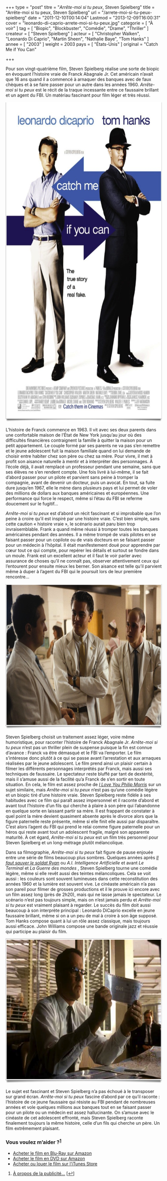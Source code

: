 +++
type = "post"
titre = "<em>Arrête-moi si tu peux</em>, Steven Spielberg"
title = "Arrête-moi si tu peux, Steven Spielberg"
url = "/arrete-moi-si-tu-peux-spielberg"
date = "2011-12-10T00:14:04"
Lastmod = "2013-12-09T16:00:31"
cover = "leonardo-di-caprio-arrete-moi-si-tu-peux.jpg"
categorie = [ "À voir" ]
tag = [ "Biopic", "Blockbuster", "Comédie", "Drame", "Thriller" ]
createur = [ "Steven Spielberg" ]
acteur = [ "Christopher Walken", "Leonardo Di Caprio", "Martin Sheen", "Nathalie Baye", "Tom Hanks" ]
annee = [ "2003" ]
weight = 2003
pays = [ "États-Unis" ]
original = "Catch Me if You Can"

+++

<p>Pour son vingt-quatrième film, Steven Spielberg réalise une sorte de biopic en évoquant l&rsquo;histoire vraie de Franck Abagnale Jr. Cet américain n&rsquo;avait que 16 ans quand il a commencé à arnaquer des banques avec de faux chèques et à se faire passer pour un autre dans les années 1960. <em>Arrête-moi si tu peux</em> est le récit de la traque incessante entre ce faussaire brillant et un agent du FBI. Un matériau fascinant pour film léger et très réussi.</p>
<div style="text-align: center;"><a href="http://www.allocine.fr/film/fichefilm_gen_cfilm=35973.html"><img class="aligncenter" style="border-style: initial; border-color: initial; border-width: 0px;" src="arrete-moi-si-tu-peux-spielberg.jpg" alt="Arrete moi si tu peux spielberg" width="690" height="1028" border="0" /></a></div>
<p>L&rsquo;histoire de Franck commence en 1963. Il vit avec ses deux parents dans une confortable maison de l&rsquo;État de New York jusqu&rsquo;au jour où des difficultés financières contraignent la famille à quitter la maison pour un petit appartement. Le couple formé par ses parents ne va pas s&rsquo;en remettre et le jeune adolescent fuit la maison familiale quand on lui demande de choisir entre habiter chez son père ou chez sa mère. Pour vivre, il met à profit son aisance naturelle à mentir et à interpréter des personnages. À l&rsquo;école déjà, il avait remplacé un professeur pendant une semaine, sans que ses élèves ne s&rsquo;en rendent compte. Une fois livré à lui-même, il se fait d&rsquo;abord passer pour un pilote et parvient sans peine à tromper la compagnie, avant de devenir un docteur, puis un avocat. En tout, sa fuite dure jusqu&rsquo;en 1967, elle le mène dans plusieurs pays et lui permet de voler des millions de dollars aux banques américaines et européennes. Une performance qui force le respect, même si l&rsquo;étau du FBI se referme doucement sur le fugitif…</p>
<p><em>Arrête-moi si tu peux</em> est d&rsquo;abord un récit fascinant et si improbable que l&rsquo;on peine à croire qu&rsquo;il est inspiré par une histoire vraie. C&rsquo;est bien simple, sans cette caution &laquo;&nbsp;histoire vraie&nbsp;&raquo;, le scénario aurait paru bien trop invraisemblable. Frank a quand même réussi à tromper toutes les banques américaines pendant des années. Il a même trompé de vrais pilotes en se faisant passer pour un copilote ou de vrais docteurs en se faisant passer pour un médecin à l&rsquo;hôpital. Il était manifestement doué pour apprendre par cœur tout ce qui compte, pour repérer les détails et surtout se fondre dans un moule. Frank est un excellent acteur et il faut le voir parler avec assurance de choses qu&rsquo;il ne connaît pas, observer attentivement ceux qui l&rsquo;entourent pour ensuite mieux les berner. Son aisance est telle qu&rsquo;il parvient même à duper à l&rsquo;agent du FBI qui le poursuit lors de leur première rencontre…</p>
<div style="text-align: center;"><img class="aligncenter" style="border-style: initial; border-color: initial; border-width: 0px;" src="steven-spielberg-arrete-moi-si-tu-peux.jpg" alt="Steven spielberg arrete moi si tu peux" width="690" height="467" border="0" /></div>
<p>Steven Spielberg choisit un traitement assez léger, voire même humoristique, pour raconter l&rsquo;histoire de Franck Abagnale Jr. <em>Arrête-moi si tu peux</em> n&rsquo;est pas un thriller plein de suspense puisque la fin est connue d&rsquo;avance : Franck va être démasqué et le FBI va l&rsquo;emporter. Le film s&rsquo;intéresse donc plutôt à ce qui se passe avant l&rsquo;arrestation et aux arnaques réalisées par le jeune adolescent. Le film prend ainsi un plaisir certain à filmer les différents personnages interprétés par Franck, mais aussi ses techniques de faussaire. Le spectateur reste bluffé par tant de dextérité, mais il s&rsquo;amuse aussi de la facilité qu&rsquo;a Franck de s&rsquo;en sortir en toute situation. En cela, le film est assez proche de <em><a href="http://voiretmanger.fr/2010/02/11/i-love-you-phillip-morris-ficarra-requa/">I Love You Philip Morris</a></em> sur un sujet similaire, mais <em>Arrête-moi si tu peux</em> n&rsquo;est pas qu&rsquo;une comédie légère et un biopic tiré d&rsquo;une histoire vraie. Steven Spielberg reste fidèle à ses habitudes avec ce film qui paraît assez impersonnel et il raconte d&rsquo;abord et avant tout l&rsquo;histoire d&rsquo;un fils qui cherche à plaire à son père qui l&rsquo;abandonne en quelque sorte en laissant partir sa mère. Il est frappant de constater à quel point la mère devient quasiment absente après le divorce alors que la figure paternelle reste présente, même si elle finit elle aussi par disparaître. C&rsquo;est alors l&rsquo;agent du FBI qui prend le relai comme figure paternelle pour un héros qui reste avant tout un adolescent fragile, malgré son apparente maturité. À cet égard, <em>Arrête-moi si tu peux</em> est un film très personnel pour Steven Spielberg et un long-métrage plutôt mélancolique.</p>
<p>Dans sa filmographie, <em>Arrête-moi si tu peux</em> fait figure de pause enjouée entre une série de films beaucoup plus sombres. Quelques années après <em><a href="http://voiretmanger.fr/2011/11/26/il-faut-sauver-le-soldat-ryan-spielberg/">Il faut sauver le soldat Ryan</a></em> ou <em>A.I. Intelligence Artificielle</em> et avant <em>Le Terminal</em> et <em>La Guerre des mondes </em>, Steven Spielberg tourne une comédie légère, même si elle revêt aussi des teintes mélancoliques. Cela se voit aussi : les couleurs sont souvent lumineuses dans cette reconstitution des années 1960 et la lumière est souvent vive. Le cinéaste américain n&rsquo;a pas son pareil pour filmer de grosses productions et il le prouve ici encore avec un film assez long (près de 2h20), mais qui ne lasse jamais le spectateur. Le scénario n&rsquo;est pas toujours simple, mais on n&rsquo;est jamais perdu et <em>Arrête-moi si tu peux</em> est vraiment plaisant à regarder. Le succès du film doit aussi beaucoup à son interprète principal : Leonardo DiCaprio excelle en jeune faussaire brillant, même si on a un peu de mal à croire à son âge supposé. Tom Hanks compose quant à lui un rôle assez classique, mais toujours aussi efficace. John Williams compose une bande originale jazz et réussie qui participe au plaisir du film.</p>
<div style="text-align: center;"><img class="aligncenter" style="border-style: initial; border-color: initial; border-width: 0px;" src="arrete-moi-si-tu-peux-tom-hanks.jpg" alt="Arrete moi si tu peux tom hanks" width="690" height="466" border="0" /></div>
<p>Le sujet est fascinant et Steven Spielberg n&rsquo;a pas échoué à le transposer sur grand écran. <em>Arrête-moi si tu peux</em> fascine d&rsquo;abord par ce qu&rsquo;il raconte : l&rsquo;histoire de ce jeune faussaire qui résiste au FBI pendant de nombreuses années et vole quelques millions aux banques tout en se faisant passer pour un pilote ou un médecin est assez hallucinante. On s&rsquo;amuse avec le cinéaste de cet adolescent effronté, mais Steven Spielberg raconte finalement toujours la même histoire, celle d&rsquo;un fils qui cherche un père. Un film extrêmement plaisant.</p>
<div class="amazon">
<h3>Vous voulez m&rsquo;aider ?<sup><a href="#footnote_0_5385" id="identifier_0_5385" class="footnote-link footnote-identifier-link" title="&Agrave; propos de la publicit&eacute;&hellip;">1</a></sup></h3>
<ul>
<li><a href="http://www.amazon.fr/gp/product/B00ABIPJ3Y/ref=as_li_ss_tl?ie=UTF8&tag=leblogdenic07-21&linkCode=as2&camp=1642&creative=19458&creativeASIN=B00ABIPJ3Y">Acheter le film en Blu-Ray sur Amazon</a></li>
<li><a href="http://www.amazon.fr/gp/product/B000FUM0U8/ref=as_li_ss_tl?ie=UTF8&tag=leblogdenic07-21&linkCode=as2&camp=1642&creative=19458&creativeASIN=B000FUM0U8">Acheter le film en DVD sur Amazon</a></li>
<li><a href="https://itunes.apple.com/fr/movie/arrete-moi-si-tu-peux/id369595929">Acheter ou louer le film sur l&rsquo;iTunes Store</a></li>
</ul>
</div>
<ol class="footnotes"><li id="footnote_0_5385" class="footnote"><a href="http://voiretmanger.fr/a-propos/publicite/">À propos de la publicité…</a> [<a href="#identifier_0_5385" class="footnote-link footnote-back-link">&#8617;</a>]</li></ol>
